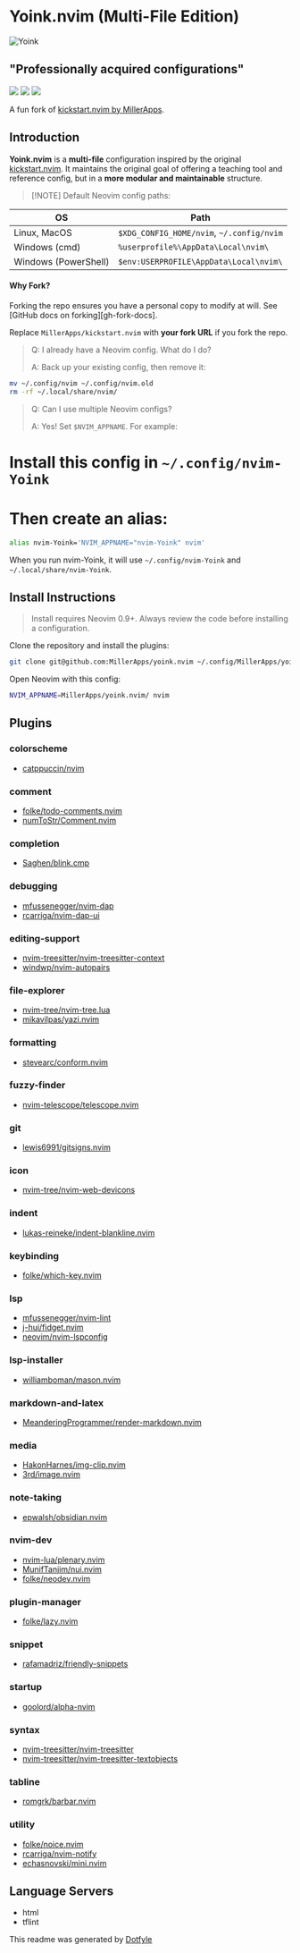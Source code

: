 # Yoink.nvim (Multi-File Edition)
![Yoink](yoink.nvim.png)
## "Professionally acquired configurations"
<a href="https://dotfyle.com/MillerApps/yoinknvim"><img src="https://dotfyle.com/MillerApps/yoinknvim/badges/plugins?style=for-the-badge" /></a>
<a href="https://dotfyle.com/MillerApps/yoinknvim"><img src="https://dotfyle.com/MillerApps/yoinknvim/badges/leaderkey?style=for-the-badge" /></a>
<a href="https://dotfyle.com/MillerApps/yoinknvim"><img src="https://dotfyle.com/MillerApps/yoinknvim/badges/plugin-manager?style=for-the-badge" /></a>

A fun fork of [kickstart.nvim by MillerApps](https://github.com/nvim-lua/kickstart.nvim).

## Introduction

**Yoink.nvim** is a **multi-file** configuration inspired by the original [kickstart.nvim](https://github.com/nvim-lua/kickstart.nvim). It maintains the original goal of offering a teaching tool and reference config, but in a **more modular and maintainable** structure.

> [!NOTE] Default Neovim config paths:

 | OS                     | Path                                          |
 |------------------------|-----------------------------------------------|
 | Linux, MacOS          | `$XDG_CONFIG_HOME/nvim`, `~/.config/nvim`      |
 | Windows (cmd)         | `%userprofile%\AppData\Local\nvim\`            |
 | Windows (PowerShell)  | `$env:USERPROFILE\AppData\Local\nvim\`         |


#### Why Fork?
Forking the repo ensures you have a personal copy to modify at will. See [GitHub docs on forking][gh-fork-docs].

Replace `MillerApps/kickstart.nvim` with **your fork URL** if you fork the repo.

> Q: I already have a Neovim config. What do I do?
>
> A: Back up your existing config, then remove it:

```sh 
mv ~/.config/nvim ~/.config/nvim.old
rm -rf ~/.local/share/nvim/
``````

> Q: Can I use multiple Neovim configs?
>
> A: Yes! Set `$NVIM_APPNAME`. For example:

# Install this config in `~/.config/nvim-Yoink`
# Then create an alias:

```sh 
alias nvim-Yoink='NVIM_APPNAME="nvim-Yoink" nvim'
```
When you run nvim-Yoink, it will use `~/.config/nvim-Yoink` and `~/.local/share/nvim-Yoink`.

## Install Instructions

 > Install requires Neovim 0.9+. Always review the code before installing a configuration.

Clone the repository and install the plugins:

```sh
git clone git@github.com:MillerApps/yoink.nvim ~/.config/MillerApps/yoink.nvim
```

Open Neovim with this config:

```sh
NVIM_APPNAME=MillerApps/yoink.nvim/ nvim
```


## Plugins

### colorscheme

+ [catppuccin/nvim](https://dotfyle.com/plugins/catppuccin/nvim)
### comment

+ [folke/todo-comments.nvim](https://dotfyle.com/plugins/folke/todo-comments.nvim)
+ [numToStr/Comment.nvim](https://dotfyle.com/plugins/numToStr/Comment.nvim)
### completion

+ [Saghen/blink.cmp](https://dotfyle.com/plugins/Saghen/blink.cmp)
### debugging

+ [mfussenegger/nvim-dap](https://dotfyle.com/plugins/mfussenegger/nvim-dap)
+ [rcarriga/nvim-dap-ui](https://dotfyle.com/plugins/rcarriga/nvim-dap-ui)
### editing-support

+ [nvim-treesitter/nvim-treesitter-context](https://dotfyle.com/plugins/nvim-treesitter/nvim-treesitter-context)
+ [windwp/nvim-autopairs](https://dotfyle.com/plugins/windwp/nvim-autopairs)
### file-explorer

+ [nvim-tree/nvim-tree.lua](https://dotfyle.com/plugins/nvim-tree/nvim-tree.lua)
+ [mikavilpas/yazi.nvim](https://dotfyle.com/plugins/mikavilpas/yazi.nvim)
### formatting

+ [stevearc/conform.nvim](https://dotfyle.com/plugins/stevearc/conform.nvim)
### fuzzy-finder

+ [nvim-telescope/telescope.nvim](https://dotfyle.com/plugins/nvim-telescope/telescope.nvim)
### git

+ [lewis6991/gitsigns.nvim](https://dotfyle.com/plugins/lewis6991/gitsigns.nvim)
### icon

+ [nvim-tree/nvim-web-devicons](https://dotfyle.com/plugins/nvim-tree/nvim-web-devicons)
### indent

+ [lukas-reineke/indent-blankline.nvim](https://dotfyle.com/plugins/lukas-reineke/indent-blankline.nvim)
### keybinding

+ [folke/which-key.nvim](https://dotfyle.com/plugins/folke/which-key.nvim)
### lsp

+ [mfussenegger/nvim-lint](https://dotfyle.com/plugins/mfussenegger/nvim-lint)
+ [j-hui/fidget.nvim](https://dotfyle.com/plugins/j-hui/fidget.nvim)
+ [neovim/nvim-lspconfig](https://dotfyle.com/plugins/neovim/nvim-lspconfig)
### lsp-installer

+ [williamboman/mason.nvim](https://dotfyle.com/plugins/williamboman/mason.nvim)
### markdown-and-latex

+ [MeanderingProgrammer/render-markdown.nvim](https://dotfyle.com/plugins/MeanderingProgrammer/render-markdown.nvim)
### media

+ [HakonHarnes/img-clip.nvim](https://dotfyle.com/plugins/HakonHarnes/img-clip.nvim)
+ [3rd/image.nvim](https://dotfyle.com/plugins/3rd/image.nvim)
### note-taking

+ [epwalsh/obsidian.nvim](https://dotfyle.com/plugins/epwalsh/obsidian.nvim)
### nvim-dev

+ [nvim-lua/plenary.nvim](https://dotfyle.com/plugins/nvim-lua/plenary.nvim)
+ [MunifTanjim/nui.nvim](https://dotfyle.com/plugins/MunifTanjim/nui.nvim)
+ [folke/neodev.nvim](https://dotfyle.com/plugins/folke/neodev.nvim)
### plugin-manager

+ [folke/lazy.nvim](https://dotfyle.com/plugins/folke/lazy.nvim)
### snippet

+ [rafamadriz/friendly-snippets](https://dotfyle.com/plugins/rafamadriz/friendly-snippets)
### startup

+ [goolord/alpha-nvim](https://dotfyle.com/plugins/goolord/alpha-nvim)
### syntax

+ [nvim-treesitter/nvim-treesitter](https://dotfyle.com/plugins/nvim-treesitter/nvim-treesitter)
+ [nvim-treesitter/nvim-treesitter-textobjects](https://dotfyle.com/plugins/nvim-treesitter/nvim-treesitter-textobjects)
### tabline

+ [romgrk/barbar.nvim](https://dotfyle.com/plugins/romgrk/barbar.nvim)
### utility

+ [folke/noice.nvim](https://dotfyle.com/plugins/folke/noice.nvim)
+ [rcarriga/nvim-notify](https://dotfyle.com/plugins/rcarriga/nvim-notify)
+ [echasnovski/mini.nvim](https://dotfyle.com/plugins/echasnovski/mini.nvim)
## Language Servers

+ html
+ tflint


 This readme was generated by [Dotfyle](https://dotfyle.com)
